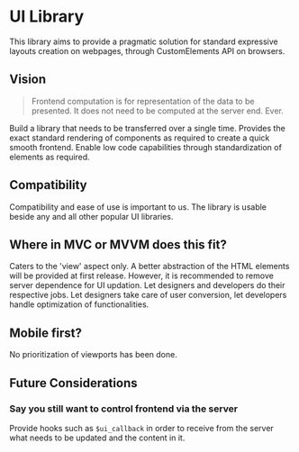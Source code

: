 # UI Library

This library aims to provide a pragmatic solution for standard expressive layouts creation on webpages, through CustomElements API on browsers.

## Vision

> Frontend computation is for representation of the data to be presented.
> It does not need to be computed at the server end.
> Ever.

Build a library that needs to be transferred over a single time.
Provides the exact standard rendering of components as required to create a quick smooth frontend.
Enable low code capabilities through standardization of elements as required.

## Compatibility

Compatibility and ease of use is important to us. The library is usable beside any and all other popular UI libraries.

## Where in MVC or MVVM does this fit?

Caters to the 'view' aspect only. A better abstraction of the HTML elements will be provided at first release. However, it is recommended to remove server dependence for UI updation. Let designers and developers do their respective jobs. Let designers take care of user conversion, let developers handle optimization of functionalities.

## Mobile first?

No prioritization of viewports has been done.

## Future Considerations

### Say you still want to control frontend via the server

Provide hooks such as `$ui_callback` in order to receive from the server what needs to be updated and the content in it.
